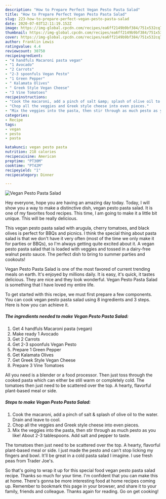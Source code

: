 ```yaml
---
description: "How to Prepare Perfect Vegan Pesto Pasta Salad"
title: "How to Prepare Perfect Vegan Pesto Pasta Salad"
slug: 223-how-to-prepare-perfect-vegan-pesto-pasta-salad
date: 2020-07-03T12:11:19.152Z
image: https://img-global.cpcdn.com/recipes/ea6ff2149b9bf384/751x532cq70/vegan-pesto-pasta-salad-recipe-main-photo.jpg
thumbnail: https://img-global.cpcdn.com/recipes/ea6ff2149b9bf384/751x532cq70/vegan-pesto-pasta-salad-recipe-main-photo.jpg
cover: https://img-global.cpcdn.com/recipes/ea6ff2149b9bf384/751x532cq70/vegan-pesto-pasta-salad-recipe-main-photo.jpg
author: Franklin Lewis
ratingvalue: 4.4
reviewcount: 30750
recipeingredient:
- "4 handfuls Macaroni pasta vegan"
- "1 Avocado"
- "2 Carrots"
- "2-3 spoonfuls Vegan Pesto"
- "1 Green Pepper"
- " Kalamata Olives"
- " Greek Style Vegan Cheese"
- "3 Vine Tomatoes"
recipeinstructions:
- "Cook the macaroni, add a pinch of salt &amp; splash of olive oil to the water. Drain and leave to cool."
- "Chop all the veggies and Greek style cheese into even pieces."
- "Mix the veggies into the pasta, then stir through as much pesto as you like! About 2-3 tablespoons. Add salt and pepper to taste."
categories:
- Recipe
tags:
- vegan
- pesto
- pasta

katakunci: vegan pesto pasta 
nutrition: 218 calories
recipecuisine: American
preptime: "PT30M"
cooktime: "PT42M"
recipeyield: "1"
recipecategory: Dinner

---
```



![Vegan Pesto Pasta Salad](https://img-global.cpcdn.com/recipes/ea6ff2149b9bf384/751x532cq70/vegan-pesto-pasta-salad-recipe-main-photo.jpg)

Hey everyone, hope you are having an amazing day today. Today, I will show you a way to make a distinctive dish, vegan pesto pasta salad. It is one of my favorites food recipes. This time, I am going to make it a little bit unique. This will be really delicious.

This vegan pesto pasta salad with arugula, cherry tomatoes, and black olives is perfect for BBQs and picnics. I think the special thing about pasta salad is that we don&#39;t have it very often (most of the time we only make it for parties or BBQs), so I&#39;m always getting quite excited about it. A vegan pesto pasta salad that is loaded with veggies and tossed in a dairy-free walnut pesto sauce. The perfect dish to bring to summer parties and cookouts!

Vegan Pesto Pasta Salad is one of the most favored of current trending meals on earth. It's enjoyed by millions daily. It is easy, it's quick, it tastes delicious. They are nice and they look wonderful. Vegan Pesto Pasta Salad is something that I have loved my entire life.


To get started with this recipe, we must first prepare a few components. You can cook vegan pesto pasta salad using 8 ingredients and 3 steps. Here is how you can achieve it.

<!--inarticleads1-->

##### The ingredients needed to make Vegan Pesto Pasta Salad:

1. Get 4 handfuls Macaroni pasta (vegan)
1. Make ready 1 Avocado
1. Get 2 Carrots
1. Get 2-3 spoonfuls Vegan Pesto
1. Prepare 1 Green Pepper
1. Get  Kalamata Olives
1. Get  Greek Style Vegan Cheese
1. Prepare 3 Vine Tomatoes


All you need is a blender or a food processor. Then just toss through the cooked pasta which can either be still warm or completely cold. The tomatoes then just need to be scattered over the top. A hearty, flavorful plant-based meal or side. 

<!--inarticleads2-->

##### Steps to make Vegan Pesto Pasta Salad:

1. Cook the macaroni, add a pinch of salt &amp; splash of olive oil to the water. Drain and leave to cool.
1. Chop all the veggies and Greek style cheese into even pieces.
1. Mix the veggies into the pasta, then stir through as much pesto as you like! About 2-3 tablespoons. Add salt and pepper to taste.


The tomatoes then just need to be scattered over the top. A hearty, flavorful plant-based meal or side. I just made the pesto and can&#39;t stop licking my fingers and bowl. It&#39;ll be great in a cold pasta salad I imagine. I use fresh peas from Trader Joe&#39;s. 

So that's going to wrap it up for this special food vegan pesto pasta salad recipe. Thanks so much for your time. I'm confident that you can make this at home. There's gonna be more interesting food at home recipes coming up. Remember to bookmark this page in your browser, and share it to your family, friends and colleague. Thanks again for reading. Go on get cooking!
